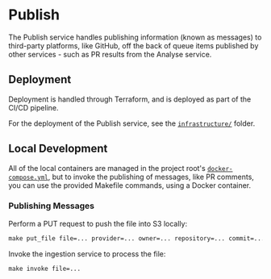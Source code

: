 # Publish

The Publish service handles publishing information (known as messages) to third-party platforms, like GitHub, off the
back of queue items published by other services - such as PR results from the Analyse service.

## Deployment

Deployment is handled through Terraform, and is deployed as part of the CI/CD pipeline.

For the deployment of the Publish service, see the [`infrastructure/`](./infrastructure) folder.

## Local Development

All of the local containers are managed in the project root's [`docker-compose.yml`](../../docker-compose.yml), but to
invoke the publishing of messages, like PR comments, you can use the provided Makefile commands, using a Docker
container.

### Publishing Messages

Perform a PUT request to push the file into S3 locally:

```makefile
make put_file file=... provider=... owner=... repository=... commit=... pullRequest=... tag=... ref=... parent=...
```

Invoke the ingestion service to process the file:

```makefile
make invoke file=...
```